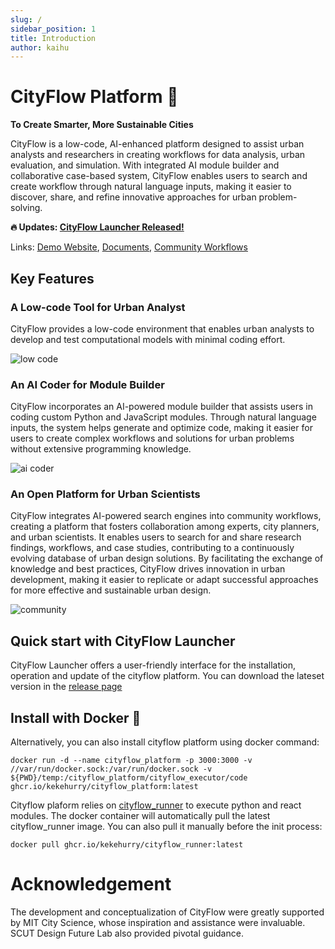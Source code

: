 ```yaml
---
slug: /
sidebar_position: 1
title: Introduction
author: kaihu
---
```


# CityFlow Platform 👋 

**To Create Smarter, More Sustainable Cities**

CityFlow is a low-code, AI-enhanced platform designed to assist urban analysts and researchers in creating workflows for data analysis, urban evaluation, and simulation. With integrated AI module builder and collaborative case-based system, CityFlow enables users to search and create workflow through natural language inputs, making it easier to discover, share, and refine innovative approaches for urban problem-solving.

**🔥 Updates: [CityFlow Launcher Released!](https://github.com/kekehurry/cityflow_platform/releases)** 

Links: [Demo Website](https://cityflow.media.mit.edu/), [Documents](https://doc.cityflow.cn), [Community Workflows](https://community.cityflow.cn)

## Key Features

### A Low-code Tool for Urban Analyst

CityFlow provides a low-code environment that enables urban analysts to develop and test computational models with minimal coding effort.

![low code](assets/low_code.gif)

### An AI Coder for Module Builder

CityFlow incorporates an AI-powered module builder that assists users in coding custom Python and JavaScript modules. Through natural language inputs, the system helps generate and optimize code, making it easier for users to create complex workflows and solutions for urban problems without extensive programming knowledge.

![ai coder](assets/ai_coder.gif)

### An Open Platform for Urban Scientists

CityFlow integrates AI-powered search engines into community workflows, creating a platform that fosters collaboration among experts, city planners, and urban scientists. It enables users to search for and share research findings, workflows, and case studies, contributing to a continuously evolving database of urban design solutions. By facilitating the exchange of knowledge and best practices, CityFlow drives innovation in urban development, making it easier to replicate or adapt successful approaches for more effective and sustainable urban design.


![community](assets/community.gif)


## Quick start with CityFlow Launcher

CityFlow Launcher offers a user-friendly interface for the installation, operation and update of the cityflow platform. You can download the lateset version in the [release page](https://github.com/kekehurry/cityflow_platform/releases)

## Install with Docker 🐳

Alternatively, you can also install cityflow platform using docker command:

```
docker run -d --name cityflow_platform -p 3000:3000 -v //var/run/docker.sock:/var/run/docker.sock -v ${PWD}/temp:/cityflow_platform/cityflow_executor/code ghcr.io/kekehurry/cityflow_platform:latest
```

Cityflow plaform relies on [cityflow_runner](https://github.com/kekehurry/cityflow_runner.git) to execute python and react modules. The docker container will automatically pull the latest cityflow_runner image. You can also pull it manually before the init process:


```
docker pull ghcr.io/kekehurry/cityflow_runner:latest
```

# Acknowledgement

The development and conceptualization of CityFlow were greatly supported by MIT City Science, whose inspiration and assistance were invaluable. SCUT Design Future Lab also provided pivotal guidance.


